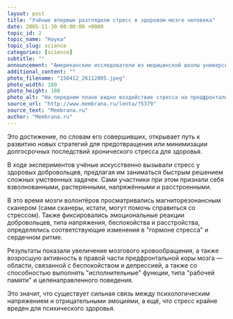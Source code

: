 ```yaml
---
layout: post
title: "Учёные впервые разглядели стресс в здоровом мозге человека"
date: 2005-11-30 00:00:00 +0000
topic_id: 2
topic_name: "Наука"
topic_slug: science
categories: [science]
subtitle: ""
announcement: "Американские исследователи из медицинской школы университета Пенсильвании (Penn Medicine) впервые сделали видимым воздействие каждодневного психологического напряжения на здоровый человеческий мозг."
additional_content: ""
photo_filename: "150412_26112005.jpeg"
photo_width: 180
photo_height: 180
photo_alt: "На переднем плане видно воздействие стресса на предфронтальную кору. На заднем плане - усреднённое мозговое кровообращение участников эксперимента"
source_url: "http://www.membrana.ru/lenta/?5379"
source_text: "Membrana.ru"
author: "Membrana.ru"
---
```

Это достижение, по словам его совершивших, открывает путь к развитию новых стратегий для предотвращения или минимизации долгосрочных последствий хронического стресса для здоровья.

В ходе экспериментов учёные искусственно вызывали стресс у здоровых добровольцев, предлагая им заниматься быстрым решением сложных умственных задачек. Сами участники при этом признали себя взволнованными, растерянными, напряжёнными и расстроенными.

В это время мозги волонтёров просматривались магниторезонансным сканером (сами сканеры, кстати, могут помочь справиться со стрессом). Также фиксировались эмоциональные реакции добровольцев, типа напряжения, беспокойства и расстройства, определялись соответствующие изменения в "гормоне стресса" и сердечном ритме.

Результаты показали увеличение мозгового кровообращения, а также возросшую активность в правой части предфронтальной коры мозга — области, связанной с беспокойством и депрессией, а также со способностью выполнять "исполнительные" функции, типа "рабочей памяти" и целенаправленного поведения.

Это значит, что существует сильная связь между психологическим напряжением и отрицательными эмоциями, а ещё, что стресс крайне вреден для психического здоровья.
